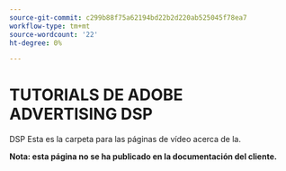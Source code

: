 ```yaml
---
source-git-commit: c299b88f75a62194bd22b2d220ab525045f78ea7
workflow-type: tm+mt
source-wordcount: '22'
ht-degree: 0%

---
```

# TUTORIALS DE ADOBE ADVERTISING DSP

DSP Esta es la carpeta para las páginas de vídeo acerca de la.

**Nota: esta página no se ha publicado en la documentación del cliente.**
